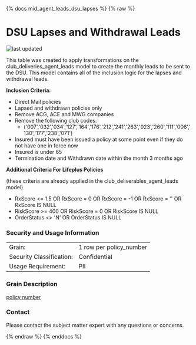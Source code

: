 {% docs mid_agent_leads_dsu_lapses %}
{% raw %}

# DSU Lapses and Withdrawal Leads
![last updated](assets/update_badges/mid_agent_leads_dsu_lapses.svg)

This table was created to apply transformations on the club_deliveries_agent_leads model to
create the monthly leads to be sent to the DSU. This model contains all of the inclusion logic
for the lapses and withdrawal leads.

**Inclusion Criteria:**

* Direct Mail policies
* Lapsed and withdrawn policies only
* Remove ACG, ACE and MWG companies
* Remove the following club codes:
  * ('007','032','034','127','164','176','212','241','263','023','260','111','006','130','177','238','071')
* Insured must have been issued a policy at some point even if they do not have one in force now
* Insured is under 65
* Termination date and Withdrawn date within the month 3 months ago

**Additional Criteria For Lifeplus Policies**

(these criteria are already applied in the club_deliverables_agent_leads model)

* RxScore <= 1.5 OR RxScore = 0 OR RxScore = -1 OR RxScore = '' OR RxScore IS NULL
* RiskScore >= 400 OR RiskScore = 0 OR RiskScore IS NULL
* OrderStatus <> 'N' OR OrderStatus IS NULL

### Security and Usage Information
|     |                         |
| --- |-------------------------|
| Grain:                   | 1 row per policy_number |
| Security Classification: | Confidential                     |
| Usage Requirement:       | PII                              |

### Grain Description
[policy number](#!/exposure/docs.business_glossary.glossary#policy_number)

### Contact
Please contact the subject matter expert with any questions or concerns.

{% endraw %}
{% enddocs %}